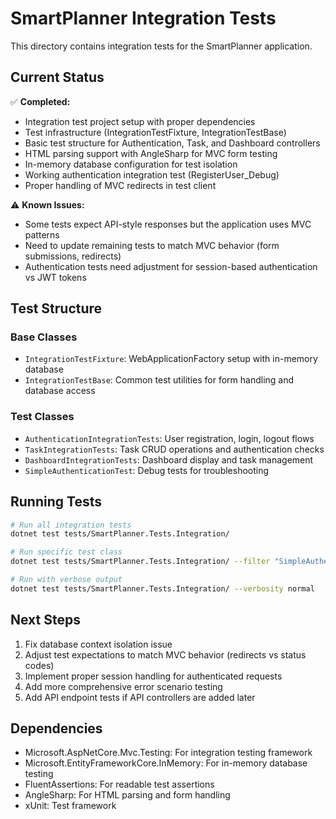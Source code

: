 # SmartPlanner Integration Tests

This directory contains integration tests for the SmartPlanner application.

## Current Status

✅ **Completed:**
- Integration test project setup with proper dependencies
- Test infrastructure (IntegrationTestFixture, IntegrationTestBase)
- Basic test structure for Authentication, Task, and Dashboard controllers
- HTML parsing support with AngleSharp for MVC form testing
- In-memory database configuration for test isolation
- Working authentication integration test (RegisterUser_Debug)
- Proper handling of MVC redirects in test client

⚠️ **Known Issues:**
- Some tests expect API-style responses but the application uses MVC patterns
- Need to update remaining tests to match MVC behavior (form submissions, redirects)
- Authentication tests need adjustment for session-based authentication vs JWT tokens

## Test Structure

### Base Classes
- `IntegrationTestFixture`: WebApplicationFactory setup with in-memory database
- `IntegrationTestBase`: Common test utilities for form handling and database access

### Test Classes
- `AuthenticationIntegrationTests`: User registration, login, logout flows
- `TaskIntegrationTests`: Task CRUD operations and authentication checks
- `DashboardIntegrationTests`: Dashboard display and task management
- `SimpleAuthenticationTest`: Debug tests for troubleshooting

## Running Tests

```bash
# Run all integration tests
dotnet test tests/SmartPlanner.Tests.Integration/

# Run specific test class
dotnet test tests/SmartPlanner.Tests.Integration/ --filter "SimpleAuthenticationTest"

# Run with verbose output
dotnet test tests/SmartPlanner.Tests.Integration/ --verbosity normal
```

## Next Steps

1. Fix database context isolation issue
2. Adjust test expectations to match MVC behavior (redirects vs status codes)
3. Implement proper session handling for authenticated requests
4. Add more comprehensive error scenario testing
5. Add API endpoint tests if API controllers are added later

## Dependencies

- Microsoft.AspNetCore.Mvc.Testing: For integration testing framework
- Microsoft.EntityFrameworkCore.InMemory: For in-memory database testing
- FluentAssertions: For readable test assertions
- AngleSharp: For HTML parsing and form handling
- xUnit: Test framework